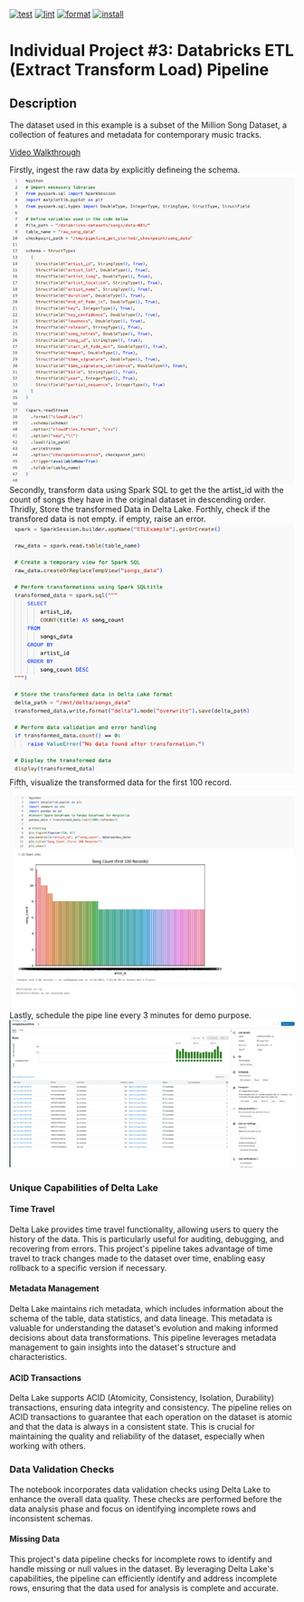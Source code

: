 [![test](https://github.com/nogibjj/week10miniproject/actions/workflows/test.yml/badge.svg)](https://github.com/nogibjj/week10miniproject/actions/workflows/test.yml)
[![lint](https://github.com/nogibjj/week10miniproject/actions/workflows/lint.yml/badge.svg)](https://github.com/nogibjj/week10miniproject/actions/workflows/lint.yml)
[![format](https://github.com/nogibjj/week10miniproject/actions/workflows/format.yml/badge.svg)](https://github.com/nogibjj/week10miniproject/actions/workflows/format.yml)
[![install](https://github.com/nogibjj/week10miniproject/actions/workflows/install.yml/badge.svg)](https://github.com/nogibjj/week10miniproject/actions/workflows/install.yml)

# Individual Project #3: Databricks ETL (Extract Transform Load) Pipeline

## Description
The dataset used in this example is a subset of the Million Song Dataset, a collection of features and metadata for contemporary music tracks.

[Video Walkthrough](https://youtu.be/tm43OoNuykE)

Firstly, ingest the raw data by explicitly defineing the schema. 
![](1.png)
Secondly, transform data using Spark SQL to get the the artist_id with the count of songs they have in the original dataset in descending order. 
Thridly, Store the transformed Data in Delta Lake. 
Forthly, check if the transfored data is not empty. if empty, raise an error.
![](2.png) 
Fifth, visualize the transformed data for the first 100 record.
![](3.png)
Lastly, schedule the pipe line every 3 minutes for demo purpose.
![](4.png)

### Unique Capabilities of Delta Lake
#### Time Travel
Delta Lake provides time travel functionality, allowing users to query the history of the data. This is particularly useful for auditing, debugging, and recovering from errors. This project's pipeline takes advantage of time travel to track changes made to the dataset over time, enabling easy rollback to a specific version if necessary.
#### Metadata Management
Delta Lake maintains rich metadata, which includes information about the schema of the table, data statistics, and data lineage. This metadata is valuable for understanding the dataset's evolution and making informed decisions about data transformations. This pipeline leverages metadata management to gain insights into the dataset's structure and characteristics.
#### ACID Transactions
Delta Lake supports ACID (Atomicity, Consistency, Isolation, Durability) transactions, ensuring data integrity and consistency. The pipeline relies on ACID transactions to guarantee that each operation on the dataset is atomic and that the data is always in a consistent state. This is crucial for maintaining the quality and reliability of the dataset, especially when working with others.

### Data Validation Checks
The notebook incorporates data validation checks using Delta Lake to enhance the overall data quality. These checks are performed before the data analysis phase and focus on identifying incomplete rows and inconsistent schemas.

#### Missing Data 
This project's data pipeline checks for incomplete rows to identify and handle missing or null values in the dataset. By leveraging Delta Lake's capabilities, the pipeline can efficiently identify and address incomplete rows, ensuring that the data used for analysis is complete and accurate.




